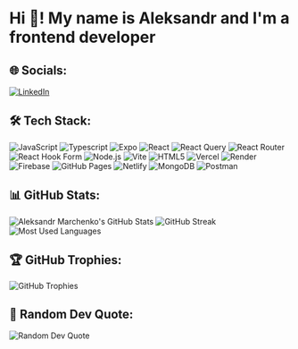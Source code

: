 # Hi 👋! My name is Aleksandr and I'm a frontend developer


## 🌐 Socials:
[![LinkedIn](https://img.shields.io/badge/LinkedIn-0077B5?style=for-the-badge&logo=linkedin&logoColor=white)]([https://www.linkedin.com/in/yourusername](https://www.linkedin.com/in/%D0%B0%D0%BB%D0%B5%D0%BA%D1%81%D0%B0%D0%BD%D0%B4%D1%80-%D0%BC%D0%B0%D1%80%D1%87%D0%B5%D0%BD%D0%BA%D0%BE-323349301/)) 

## 🛠️ Tech Stack:
![JavaScript](https://img.shields.io/badge/-JavaScript-black?style=for-the-badge&logo=javascript) ![Typescript](https://img.shields.io/badge/-Typescript-black?style=for-the-badge&logo=typescript) ![Expo](https://img.shields.io/badge/-Expo-black?style=for-the-badge&logo=expo)   ![React](https://img.shields.io/badge/-React-black?style=for-the-badge&logo=react) ![React Query](https://img.shields.io/badge/-React%20Query-black?style=for-the-badge&logo=react-query) ![React Router](https://img.shields.io/badge/-React%20Router-black?style=for-the-badge&logo=react-router) ![React Hook Form](https://img.shields.io/badge/-React%20Hook%20Form-black?style=for-the-badge&logo=react-hook-form)
![Node.js](https://img.shields.io/badge/-Node.js-black?style=for-the-badge&logo=node.js) ![Vite](https://img.shields.io/badge/-Vite-black?style=for-the-badge&logo=vite) ![HTML5](https://img.shields.io/badge/-HTML5-black?style=for-the-badge&logo=html5) ![Vercel](https://img.shields.io/badge/-Vercel-black?style=for-the-badge&logo=vercel) ![Render](https://img.shields.io/badge/-Render-black?style=for-the-badge&logo=render)
![Firebase](https://img.shields.io/badge/-Firebase-black?style=for-the-badge&logo=firebase) ![GitHub Pages](https://img.shields.io/badge/-GitHub%20Pages-black?style=for-the-badge&logo=github) ![Netlify](https://img.shields.io/badge/-Netlify-black?style=for-the-badge&logo=netlify) ![MongoDB](https://img.shields.io/badge/-MongoDB-black?style=for-the-badge&logo=mongodb)
 ![Postman](https://img.shields.io/badge/-Postman-black?style=for-the-badge&logo=postman) 

## 📊 GitHub Stats:
![Aleksandr Marchenko's GitHub Stats](https://github-readme-stats.vercel.app/api?username=platenprime&show_icons=true&theme=dark)
![GitHub Streak](https://github-readme-streak-stats.herokuapp.com/?user=platenprime&theme=dark)
![Most Used Languages](https://github-readme-stats.vercel.app/api/top-langs/?username=platenprime&layout=compact&theme=dark)

## 🏆 GitHub Trophies:
![GitHub Trophies](https://github-profile-trophy.vercel.app/?username=platenprime&theme=darkhub&column=7)

## 📜 Random Dev Quote:
![Random Dev Quote](https://quotes-github-readme.vercel.app/api?type=horizontal&theme=dark)



<!--
**PlatenPrime/platenprime** is a ✨ _special_ ✨ repository because its `README.md` (this file) appears on your GitHub profile.

Here are some ideas to get you started:

- 🔭 I’m currently working on ...
- 🌱 I’m currently learning ...
- 👯 I’m looking to collaborate on ...
- 🤔 I’m looking for help with ...
- 💬 Ask me about ...
- 📫 How to reach me: ...
- 😄 Pronouns: ...
- ⚡ Fun fact: ...
-->
